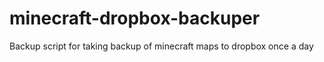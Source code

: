minecraft-dropbox-backuper
==========================

Backup script for taking backup of minecraft maps to dropbox once a day